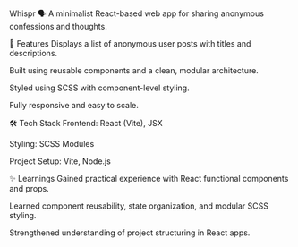 Whispr 🗣️
A minimalist React-based web app for sharing anonymous confessions and thoughts.

📌 Features
Displays a list of anonymous user posts with titles and descriptions.

Built using reusable components and a clean, modular architecture.

Styled using SCSS with component-level styling.

Fully responsive and easy to scale.

🛠️ Tech Stack
Frontend: React (Vite), JSX

Styling: SCSS Modules

Project Setup: Vite, Node.js

✨ Learnings
Gained practical experience with React functional components and props.

Learned component reusability, state organization, and modular SCSS styling.

Strengthened understanding of project structuring in React apps.
